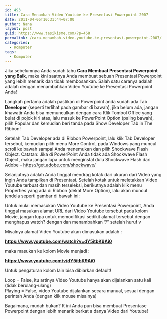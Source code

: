 ```yaml
---
id: 493
title: Cara Menambah Video Youtube ke Presentasi Powerpoint 2007
date: 2011-04-05T10:31:44+07:00
author: Nana
layout: post
guid: https://www.tasikisme.com/?p=468
permalink: /cara-menambah-video-youtube-ke-presentasi-powerpoint-2007/
categories:
  - Komputer
tags:
  - Komputer
---
```

Jika sebelumnya Anda sudah tahu **Cara Membuat Presentasi Powerpoint yang Baik**, maka kini saatnya Anda membuat sebuah Presentasi Powerpoint yang lebih menarik dan tidak membosankan. Salah satu caranya adalah adalah dengan menambahkan Video Youtube ke Presentasi Powerpoint Anda!

Langkah pertama adalah pastikan di Powerpoint anda sudah ada Tab **Developer** (seperti terlihat pada gambar di bawah), jika belum ada, jangan khawatir Anda bisa memunculkan dengan cara Klik Tombol Office yang bulat di pojok kiri atas, lalu masuk ke PowerPoint Option (paling bawah), pilih Popular dan kemudian beri tanda pada Show Developer Tab in The Ribbon!

Setelah Tab Developer ada di Ribbon Powerpoint, lalu klik Tab Developer tersebut, kemudian pilih menu More Control, pada Windows yang muncul scroll ke bawah sampai Anda menemukan dan pilih Shockwave Flash Object. Catatan: Jika di PowerPoint Anda tidak ada Shockwave Flash Object, maka jangan lupa untuk menginstal dulu Shockwave Flash dari Adobe &#8211; https://get.adobe.com/shockwave/

Selanjutnya adalah Anda tinggal mendrag kotak dari ukuran dari Video yang ingin Anda tampilkan di Presentasi. Setelah kotak untuk meletakkan Video Youtube terbuat dan masih terseleksi, berikutnya adalah klik menu Properties yang ada di Ribbon (dekat More Option), lalu akan muncul jendela seperti gambar di bawah ini:

Untuk mulai memasukan Video Youtube ke Presentasi Powerpoint, Anda tinggal masukan alamat URL dari Video Youtube tersebut pada kolom Movie, jangan lupa untuk memodifikasi sedikit alamat tersebut dengan menghapus watch? dengan dan menambahkan “/” setelah huruf v

Misalnya alamat Video Youtube akan dimasukan adalah :

**https://www.youtube.com/watch?v=dY5itbK9Ai0**

maka masukan ke kolom Movie menjadi :

**https://www.youtube.com/v/dY5itbK9Ai0** 

Untuk pengaturan kolom lain bisa dibiarkan default!

Loop = False, itu artinya Video Youtube hanya akan dijalankan satu kali (tidak berulang-ulang)  
Playing = False, video Youtube dijalankan secara manual, sesuai dengan perintah Anda (dengan klik mouse misalnya)

Bagaimana, mudah bukan? K ini Anda pun bisa membuat Presentase Powerpoint dengan lebih menarik berkat a danya Video dari Youtube!